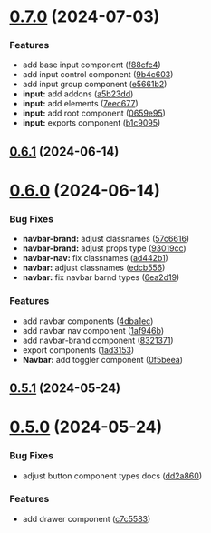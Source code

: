 # [0.7.0](https://github.com/alancleyton/awesome-ui/compare/v0.6.1...v0.7.0) (2024-07-03)


### Features

* add base input component ([f88cfc4](https://github.com/alancleyton/awesome-ui/commit/f88cfc4ecb727b7663d9a779b62c0cbfe1908063))
* add input control component ([9b4c603](https://github.com/alancleyton/awesome-ui/commit/9b4c603a6aec83e5c8a4ee29dbb49d0a5effb1d6))
* add input group component ([e5661b2](https://github.com/alancleyton/awesome-ui/commit/e5661b2d5bafe81f7f60c81d1ed601fce9e1113c))
* **input:** add addons ([a5b23dd](https://github.com/alancleyton/awesome-ui/commit/a5b23ddf81c5713dc363a5b59912a0cba09364f6))
* **input:** add elements ([7eec677](https://github.com/alancleyton/awesome-ui/commit/7eec6774cd6c53c274dfccfe273adcbd5419a51c))
* **input:** add root component ([0659e95](https://github.com/alancleyton/awesome-ui/commit/0659e95c667b4b553888bf9bba5d8bbd1c2c5163))
* **input:** exports component ([b1c9095](https://github.com/alancleyton/awesome-ui/commit/b1c9095a4627d33ef32da4c617d9f118018fba18))



## [0.6.1](https://github.com/alancleyton/awesome-ui/compare/v0.6.0...v0.6.1) (2024-06-14)



# [0.6.0](https://github.com/alancleyton/awesome-ui/compare/v0.5.1...v0.6.0) (2024-06-14)


### Bug Fixes

* **navbar-brand:** adjust classnames ([57c6616](https://github.com/alancleyton/awesome-ui/commit/57c66165939a7fc70bf4214ef6beee5c40656f31))
* **navbar-brand:** adjust props type ([93019cc](https://github.com/alancleyton/awesome-ui/commit/93019cc81a57b9e6054e68a3443a0c1b95c40324))
* **navbar-nav:** fix classnames ([ad442b1](https://github.com/alancleyton/awesome-ui/commit/ad442b1097ff60f826c969674d2901d40fa93d08))
* **navbar:** adjust classnames ([edcb556](https://github.com/alancleyton/awesome-ui/commit/edcb55633c4f5ad7bb405087bcf82d2e5cb55eb9))
* **navbar:** fix navbar barnd types ([6ea2d19](https://github.com/alancleyton/awesome-ui/commit/6ea2d19fcab019fd08c1e0dc3a11355593552bcb))


### Features

* add navbar components ([4dba1ec](https://github.com/alancleyton/awesome-ui/commit/4dba1ec7421e967ddc18777318015bf2a1daab2b))
* add navbar nav component ([1af946b](https://github.com/alancleyton/awesome-ui/commit/1af946bf1a4c10a3118ee00a39e16c5b2f9a9bd6))
* add navbar-brand component ([8321371](https://github.com/alancleyton/awesome-ui/commit/8321371073760a9434e8a9ce9bca5e0dba04d0f6))
* export components ([1ad3153](https://github.com/alancleyton/awesome-ui/commit/1ad3153853476831c910e1d9c4fa7001ea590c13))
* **Navbar:** add toggler component ([0f5beea](https://github.com/alancleyton/awesome-ui/commit/0f5beeadcd61a974d64b3bf4a55f249a9afe92e2))



## [0.5.1](https://github.com/alancleyton/awesome-ui/compare/v0.5.0...v0.5.1) (2024-05-24)



# [0.5.0](https://github.com/alancleyton/awesome-ui/compare/v0.4.2...v0.5.0) (2024-05-24)


### Bug Fixes

* adjust button component types docs ([dd2a860](https://github.com/alancleyton/awesome-ui/commit/dd2a8606a0dc5ccd528dfaec9e250851264afdfc))


### Features

* add drawer component ([c7c5583](https://github.com/alancleyton/awesome-ui/commit/c7c5583ed20b95d0d391767a25d6539fd0192957))



